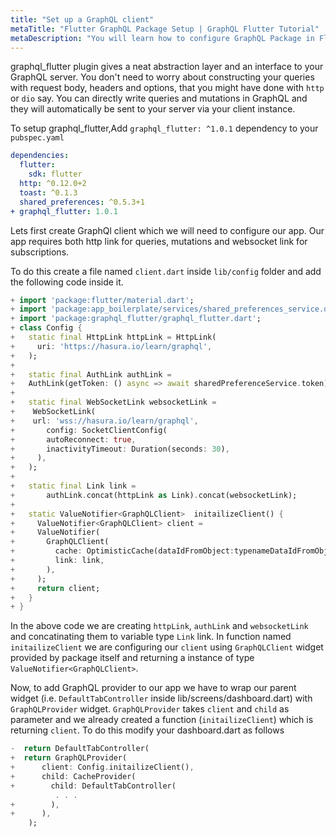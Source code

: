 ```yaml
---
title: "Set up a GraphQL client"
metaTitle: "Flutter GraphQL Package Setup | GraphQL Flutter Tutorial"
metaDescription: "You will learn how to configure GraphQL Package in Flutter by importing graphql_flutter dependency"
---
```


graphql_flutter plugin gives a neat abstraction layer and an interface to your GraphQL server. You don't need to worry about constructing your queries with request body, headers and options, that you might have done with `http` or `dio` say. You can directly write queries and mutations in GraphQL and they will automatically be sent to your server via your client instance.

To setup graphql_flutter,Add `graphql_flutter: ^1.0.1` dependency to your `pubspec.yaml`

```yaml
dependencies:
  flutter:
    sdk: flutter
  http: ^0.12.0+2
  toast: ^0.1.3
  shared_preferences: ^0.5.3+1
+ graphql_flutter: 1.0.1
```

Lets first create GraphQl client which we will need to configure our app. Our app requires both http link for queries, mutations and websocket link for subscriptions.

To do this create a file named `client.dart` inside `lib/config` folder and add the following code inside it.

```dart
+ import 'package:flutter/material.dart';
+ import 'package:app_boilerplate/services/shared_preferences_service.dart';
+ import 'package:graphql_flutter/graphql_flutter.dart';
+ class Config {
+   static final HttpLink httpLink = HttpLink(
+     uri: 'https://hasura.io/learn/graphql',
+   );
+
+   static final AuthLink authLink =
+   AuthLink(getToken: () async => await sharedPreferenceService.token);
+
+   static final WebSocketLink websocketLink =
+    WebSocketLink(
+    url: 'wss://hasura.io/learn/graphql',
+       config: SocketClientConfig(
+       autoReconnect: true,
+       inactivityTimeout: Duration(seconds: 30),
+     ),
+   );
+
+   static final Link link =
+       authLink.concat(httpLink as Link).concat(websocketLink);
+
+   static ValueNotifier<GraphQLClient>  initailizeClient() {
+     ValueNotifier<GraphQLClient> client =
+     ValueNotifier(
+       GraphQLClient(
+         cache: OptimisticCache(dataIdFromObject:typenameDataIdFromObject),
+         link: link,
+       ),
+     );
+     return client;
+   }
+ }
```

In the above code we are creating `httpLink`, `authLink` and `websocketLink` and concatinating them to variable type `Link` link. In function named `initailizeClient` we are configuring our `client` using `GraphQLClient` widget provided by package itself and returning a instance of type `ValueNotifier<GraphQLClient>`.

Now, to add GraphQL provider to our app we have to wrap our parent widget (i.e. `DefaultTabController` inside lib/screens/dashboard.dart) with `GraphQLProvider` widget. `GraphQLProvider` takes `client` and `child` as parameter and we already created a function (`initailizeClient`) which is returning `client`. To do this modify your dashboard.dart as follows

```dart
-  return DefaultTabController(
+  return GraphQLProvider(
+      client: Config.initailizeClient(),
+      child: CacheProvider(
+        child: DefaultTabController(
          . . .
+        ),
+      ),
    );
```
